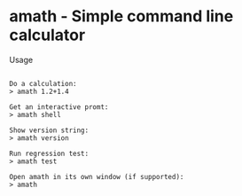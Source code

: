 amath - Simple command line calculator
======================================

Usage
~~~~~

Do a calculation:
> amath 1.2+1.4

Get an interactive promt:
> amath shell

Show version string:
> amath version

Run regression test:
> amath test

Open amath in its own window (if supported):
> amath
